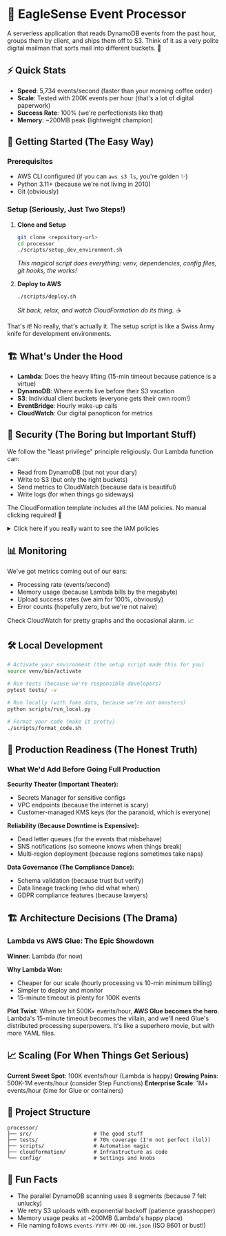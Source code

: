 # 🦅 EagleSense Event Processor

A serverless application that reads DynamoDB events from the past hour, groups them by client, and ships them off to S3. Think of it as a very polite digital mailman that sorts mail into different buckets. 📮

## ⚡ Quick Stats

- **Speed**: 5,734 events/second (faster than your morning coffee order)
- **Scale**: Tested with 200K events per hour (that's a lot of digital paperwork)
- **Success Rate**: 100% (we're perfectionists like that)
- **Memory**: ~200MB peak (lightweight champion)

## 🚀 Getting Started (The Easy Way)

### Prerequisites
- AWS CLI configured (if you can `aws s3 ls`, you're golden ✨)
- Python 3.11+ (because we're not living in 2010)
- Git (obviously)

### Setup (Seriously, Just Two Steps!)

1. **Clone and Setup**
   ```bash
   git clone <repository-url>
   cd processor
   ./scripts/setup_dev_environment.sh
   ```
   *This magical script does everything: venv, dependencies, config files, git hooks, the works!*

2. **Deploy to AWS**
   ```bash
   ./scripts/deploy.sh
   ```
   *Sit back, relax, and watch CloudFormation do its thing. ☕*

That's it! No really, that's actually it. The setup script is like a Swiss Army knife for development environments.

## 🏗️ What's Under the Hood

- **Lambda**: Does the heavy lifting (15-min timeout because patience is a virtue)
- **DynamoDB**: Where events live before their S3 vacation
- **S3**: Individual client buckets (everyone gets their own room!)
- **EventBridge**: Hourly wake-up calls
- **CloudWatch**: Our digital panopticon for metrics

## 🔐 Security (The Boring but Important Stuff)

We follow the "least privilege" principle religiously. Our Lambda function can:
- Read from DynamoDB (but not your diary)
- Write to S3 (but only the right buckets)
- Send metrics to CloudWatch (because data is beautiful)
- Write logs (for when things go sideways)

The CloudFormation template includes all the IAM policies. No manual clicking required! 🎉

<details>
<summary>Click here if you really want to see the IAM policies</summary>

**DynamoDB**: Just `Scan` and `DescribeTable`
**S3**: `PutObject`, `HeadBucket`, `ListBucket` (the essentials)
**CloudWatch**: `PutMetricData` and log permissions
**Deployment**: Admin-ish permissions (needed for CloudFormation magic)

</details>

## 📊 Monitoring

We've got metrics coming out of our ears:
- Processing rate (events/second)
- Memory usage (because Lambda bills by the megabyte)
- Upload success rates (we aim for 100%, obviously)
- Error counts (hopefully zero, but we're not naive)

Check CloudWatch for pretty graphs and the occasional alarm. 📈

## 🛠️ Local Development

```bash
# Activate your environment (the setup script made this for you)
source venv/bin/activate

# Run tests (because we're responsible developers)
pytest tests/ -v

# Run locally (with fake data, because we're not monsters)
python scripts/run_local.py

# Format your code (make it pretty)
./scripts/format_code.sh
```

## 🤔 Production Readiness (The Honest Truth)

### What We'd Add Before Going Full Production

**Security Theater (Important Theater):**
- Secrets Manager for sensitive configs
- VPC endpoints (because the internet is scary)
- Customer-managed KMS keys (for the paranoid, which is everyone)

**Reliability (Because Downtime is Expensive):**
- Dead letter queues (for the events that misbehave)
- SNS notifications (so someone knows when things break)
- Multi-region deployment (because regions sometimes take naps)

**Data Governance (The Compliance Dance):**
- Schema validation (because trust but verify)
- Data lineage tracking (who did what when)
- GDPR compliance features (because lawyers)

## 🏗️ Architecture Decisions (The Drama)

### Lambda vs AWS Glue: The Epic Showdown

**Winner**: Lambda (for now)

**Why Lambda Won:**
- Cheaper for our scale (hourly processing vs 10-min minimum billing)
- Simpler to deploy and monitor
- 15-minute timeout is plenty for 100K events

**Plot Twist**: When we hit 500K+ events/hour, **AWS Glue becomes the hero**. Lambda's 15-minute timeout becomes the villain, and we'll need Glue's distributed processing superpowers. It's like a superhero movie, but with more YAML files.

## 📈 Scaling (For When Things Get Serious)

**Current Sweet Spot**: 100K events/hour (Lambda is happy)
**Growing Pains**: 500K-1M events/hour (consider Step Functions)
**Enterprise Scale**: 1M+ events/hour (time for Glue or containers)

## 📁 Project Structure

```
processor/
├── src/                    # The good stuff
├── tests/                  # 70% coverage (I'm not perfect (lol))
├── scripts/                # Automation magic
├── cloudformation/         # Infrastructure as code
└── config/                 # Settings and knobs
```

## 🎯 Fun Facts

- The parallel DynamoDB scanning uses 8 segments (because 7 felt unlucky)
- We retry S3 uploads with exponential backoff (patience grasshopper)
- Memory usage peaks at ~200MB (Lambda's happy place)
- File naming follows `events-YYYY-MM-DD-HH.json` (ISO 8601 or bust!)
